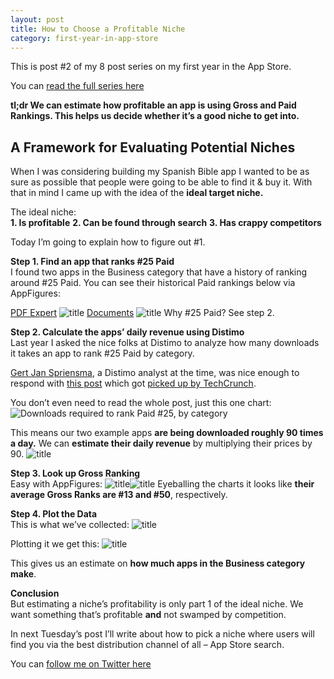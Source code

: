```yaml
---
layout: post
title: How to Choose a Profitable Niche
category: first-year-in-app-store
---
```


This is post #2 of my 8 post series on my first year in the App Store.

You can [read the full series here](http://localhost:4000/first-year-in-app-store/)

**tl;dr We can estimate how profitable an app is using Gross and Paid Rankings. This helps us decide whether it’s a good niche to get into.**

## A Framework for Evaluating Potential Niches

When I was considering building my Spanish Bible app I wanted to be as sure as possible that people were going to be able to find it &amp; buy it. With that in mind I came up with the idea of the **ideal target niche.**

The ideal niche:  
**1. Is profitable**
**2. Can be found through search**
**3. Has crappy competitors**

Today I’m going to explain how to figure out #1.

**Step 1. Find an app that ranks #25 Paid**  
I found two apps in the Business category that have a history of ranking around #25 Paid. You can see their historical Paid rankings below via AppFigures:  

 [PDF Expert][2] ![title][3] [Documents][4] ![title][5] Why #25 Paid? See step 2.

**Step 2. Calculate the apps’ daily revenue using Distimo**   
Last year I asked the nice folks at Distimo to analyze how many downloads it takes an app to rank #25 Paid by category.

[Gert Jan Spriensma][6], a Distimo analyst at the time, was nice enough to respond with [this post][7] which got [picked up by TechCrunch][8].

You don’t even need to read the whole post, just this one chart: ![Downloads required to rank Paid #25, by category][9]

This means our two example apps **are being downloaded roughly 90 times a day.** We can **estimate their daily revenue** by multiplying their prices by 90. ![title][10]

**Step 3. Look up Gross Ranking**   
Easy with AppFigures: ![title][11]![title][12] Eyeballing the charts it looks like **their average Gross Ranks are #13 and #50**, respectively.

**Step 4. Plot the Data**    
This is what we’ve collected: ![title][13]

Plotting it we get this: ![title][14]

This gives us an estimate on **how much apps in the Business category make**.

**Conclusion**  
But estimating a niche’s profitability is only part 1 of the ideal niche. We want something that’s profitable **and** not swamped by competition.

In next Tuesday’s post I’ll write about how to pick a niche where users will find you via the best distribution channel of all – App Store search.


You can [follow me on Twitter here][15]
   
   [1]: http://www.trevormckendrick.com/my-first-year-in-the-app-store/
   [2]: https://itunes.apple.com/us/app/pdf-expert-professional-pdf/id323133888?mt=8
   [3]: http://www.trevormckendrick.com/wp-content/uploads/2013/04/PDF-Expert-Paid.png
   [4]: https://itunes.apple.com/us/app/documents/id295798315?mt=8
   [5]: http://www.trevormckendrick.com/wp-content/uploads/2013/04/Documents-Paid.png
   [6]: https://twitter.com/gert_jan
   [7]: http://www.distimo.com/blog/2012_05_quora-answering-series-download-volume-needed-to-hit-top-25-per-category/
   [8]: http://techcrunch.com/2012/05/16/how-many-daily-downloads-does-it-take-to-reach-the-top-of-the-app-store/
   [9]: http://www.trevormckendrick.com/wp-content/uploads/2013/04/Distimo-Chart.png
   [10]: http://www.trevormckendrick.com/wp-content/uploads/2013/04/daily-revenue-table.png
   [11]: http://www.trevormckendrick.com/wp-content/uploads/2013/04/PDF_Expert_Gross.png
   [12]: http://www.trevormckendrick.com/wp-content/uploads/2013/04/Documents_Gross.png
   [13]: http://www.trevormckendrick.com/wp-content/uploads/2013/04/gross-rank-%2B-revenue-table.png
   [14]: http://www.trevormckendrick.com/wp-content/uploads/2013/04/Business-Gross-Ranking-Chart1.png
   [15]: https://twitter.com/TrevMcKendrick
  
